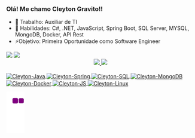 ### Olá! Me chamo Cleyton Gravito!!

- 🔭 Trabalho: Auxiliar de TI
- 🌱 Habilidades: C#, .NET, JavaScript, Spring Boot, SQL Server, MYSQL, MongoDB, Docker, API Rest
- ⚡️Objetivo: Primeira Oportunidade como Software Engineer

<div>
  <a href="https://www.linkedin.com/in/cleyton-gravito-4b1423219/" target="_blank"><img src="https://img.shields.io/badge/LinkedIn-0077B5?style=for-the-badge&logo=linkedin&logoColor=white" target="_blank"></a>
  <a href="https://github.com/CleytonGravito" target="_blank"><img src="https://img.shields.io/badge/GitHub-100000?style=for-the-badge&logo=github&logoColor=whitee" target="_blank"></a>
<div>
  
<div align="center">
  <a href="https://github.com/CleytonGravito">
  <img height="180em" src="https://github-readme-stats.vercel.app/api?username=CleytonGravito&show_icons=true&theme=dracula&include_all_commits=true&count_private=true"/>
  <img height="180em" src="https://github-readme-stats.vercel.app/api/top-langs/?username=CleytonGravito&layout=compact&langs_count=7&theme=dracula"/>
</div>
  
<div style="display: inline_block"><br>
  <img align="center" alt="Cleyton-Java" height="45" width="45" src="https://cdn.jsdelivr.net/gh/devicons/devicon/icons/java/java-original-wordmark.svg">
  <img align="center" alt="Cleyton-Spring" height="45" width="50" src="https://cdn.jsdelivr.net/gh/devicons/devicon/icons/spring/spring-original-wordmark.svg">
  <img align="center" alt="Cleyton-SQL" height="50" width="50" src="https://cdn.jsdelivr.net/gh/devicons/devicon/icons/mysql/mysql-original-wordmark.svg">
  <img align="center" alt="Cleyton-MongoDB" height="45" width="55" src="https://cdn.jsdelivr.net/gh/devicons/devicon/icons/mongodb/mongodb-original-wordmark.svg">
  <img align="center" alt="Cleyton-Docker" height="45" width="50" src="https://cdn.jsdelivr.net/gh/devicons/devicon/icons/docker/docker-original-wordmark.svg">
  <img align="center" alt="Cleyton-JS" height="35" width="50" src="https://cdn.jsdelivr.net/gh/devicons/devicon/icons/javascript/javascript-original.svg">
  <img align="center" alt="Cleyton-Linux" height="40" width="50" src="https://cdn.jsdelivr.net/gh/devicons/devicon/icons/linux/linux-original.svg">
</div>
  
![snake gif](https://github.com/CleytonGravito/CleytonGravito/blob/output/github-contribution-grid-snake.gif)

